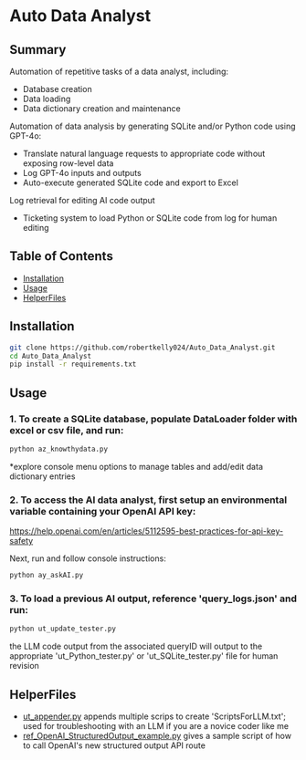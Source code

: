 # Auto Data Analyst

## Summary

Automation of repetitive tasks of a data analyst, including:
- Database creation
- Data loading
- Data dictionary creation and maintenance

Automation of data analysis by generating SQLite and/or Python code using GPT-4o:
- Translate natural language requests to appropriate code without exposing row-level data
- Log GPT-4o inputs and outputs
- Auto-execute generated SQLite code and export to Excel

Log retrieval for editing AI code output
- Ticketing system to load Python or SQLite code from log for human editing

## Table of Contents

- [Installation](#installation)
- [Usage](#usage)
- [HelperFiles](#helperfiles)

## Installation

```bash
git clone https://github.com/robertkelly024/Auto_Data_Analyst.git
cd Auto_Data_Analyst
pip install -r requirements.txt
```

## Usage

### 1. To create a SQLite database, populate DataLoader folder with excel or csv file, and run:
```bash
python az_knowthydata.py
```
*explore console menu options to manage tables and add/edit data dictionary entries

### 2. To access the AI data analyst, first setup an environmental variable containing your OpenAI API key:

https://help.openai.com/en/articles/5112595-best-practices-for-api-key-safety

Next, run and follow console instructions:
```bash
python ay_askAI.py
```

### 3. To load a previous AI output, reference 'query_logs.json' and run:
```bash
python ut_update_tester.py
```
the LLM code output from the associated queryID will output to the appropriate 'ut_Python_tester.py' or 'ut_SQLite_tester.py' file for human revision


## HelperFiles

- [ut_appender.py](#ut_update_tester.py)
    appends multiple scrips to create 'ScriptsForLLM.txt'; used for troubleshooting with an LLM if you are a novice coder like me
- [ref_OpenAI_StructuredOutput_example.py](#ref_OpenAI_StructuredOutput_example.py)
    gives a sample script of how to call OpenAI's new structured output API route
